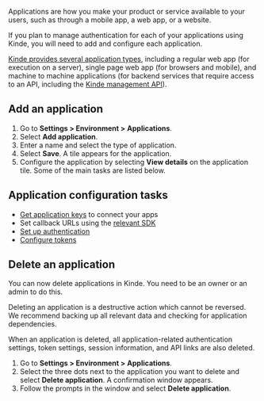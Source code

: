 
Applications are how you make your product or service available to your users, such as through a mobile app, a web app, or a website.

If you plan to manage authentication for each of your applications using Kinde, you will need to add and configure each application.

[Kinde provides several application types](/build/applications/about-applications/), including a regular web app (for execution on a server), single page web app (for browsers and mobile), and machine to machine applications (for backend services that require access to an API, including the [Kinde management API](/developer-tools/kinde-api/connect-to-kinde-api/)).

## Add an application

1. Go to **Settings > Environment >** **Applications**.
2. Select **Add application**.
3. Enter a name and select the type of application.
4. Select **Save**. A tile appears for the application.
5. Configure the application by selecting **View details** on the application tile. Some of the main tasks are listed below.

## Application configuration tasks

- [Get application keys](/get-started/connect/getting-app-keys/) to connect your apps
- Set callback URLs using the [relevant SDK](/developer-tools/about/our-sdks/)
- [Set up authentication](/authenticate/authentication-methods/set-up-user-authentication/)
- [Configure tokens](/build/tokens/configure-tokens/)

## Delete an application

You can now delete applications in Kinde. You need to be an owner or an admin to do this.

<Aside type="danger">

Deleting an application is a destructive action which cannot be reversed. We recommend backing up all relevant data and checking for application dependencies.

</Aside>

When an application is deleted, all application-related authentication settings, token settings, session information, and API links are also deleted.

1. Go to **Settings > Environment >** **Applications**.
2. Select the three dots next to the application you want to delete and select **Delete application**. A confirmation window appears.
3. Follow the prompts in the window and select **Delete application**.
